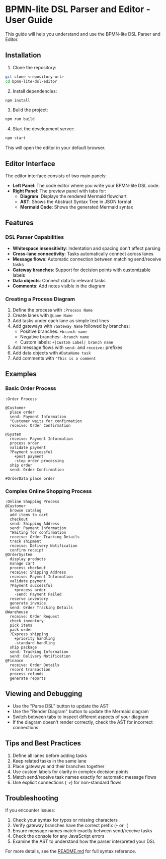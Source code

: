 # BPMN-lite DSL Parser and Editor - User Guide

This guide will help you understand and use the BPMN-lite DSL Parser and Editor.

## Installation

1. Clone the repository:

```bash
git clone <repository-url>
cd bpmn-lite-dsl-editor
```

2. Install dependencies:

```bash
npm install
```

3. Build the project:

```bash
npm run build
```

4. Start the development server:

```bash
npm start
```

This will open the editor in your default browser.

## Editor Interface

The editor interface consists of two main panels:

- **Left Panel**: The code editor where you write your BPMN-lite DSL code.
- **Right Panel**: The preview panel with tabs for:
  - **Diagram**: Displays the rendered Mermaid flowchart
  - **AST**: Shows the Abstract Syntax Tree in JSON format
  - **Mermaid Code**: Shows the generated Mermaid syntax

## Features

### DSL Parser Capabilities

- **Whitespace insensitivity**: Indentation and spacing don't affect parsing
- **Cross-lane connectivity**: Tasks automatically connect across lanes
- **Message flows**: Automatic connection between matching send/receive tasks
- **Gateway branches**: Support for decision points with customizable labels
- **Data objects**: Connect data to relevant tasks
- **Comments**: Add notes visible in the diagram

### Creating a Process Diagram

1. Define the process with `:Process Name`
2. Create lanes with `@Lane Name`
3. Add tasks under each lane as simple text lines
4. Add gateways with `?Gateway Name` followed by branches:
   - Positive branches: `+branch name` 
   - Negative branches: `-branch name`
   - Custom labels: `+|Custom Label| branch name`
5. Add message flows with `send:` and `receive:` prefixes
6. Add data objects with `#DataName task`
7. Add comments with `"This is a comment`

## Examples

### Basic Order Process

```
:Order Process

@Customer
  place order
  send: Payment Information
  "Customer waits for confirmation
  receive: Order Confirmation

@System
  receive: Payment Information
  process order
  validate payment
  ?Payment successful
    +post payment
    -stop order processing
  ship order
  send: Order Confirmation

#OrderData place order
```

### Complex Online Shopping Process

```
:Online Shopping Process
@Customer
  browse catalog
  add items to cart
  checkout
  send: Shipping Address
  send: Payment Information
  "Waiting for confirmation
  receive: Order Tracking Details
  track shipment
  receive: Delivery Notification
  confirm receipt
@OrderSystem
  display products
  manage cart
  process checkout
  receive: Shipping Address
  receive: Payment Information
  validate payment
  ?Payment successful
    +process order
    -send: Payment Failed
  reserve inventory
  generate invoice
  send: Order Tracking Details
@Warehouse
  receive: Order Request
  check inventory
  pick items
  pack order
  ?Express shipping
    +priority handling
    -standard handling
  ship package
  send: Tracking Information
  send: Delivery Notification
@Finance
  receive: Order Details
  record transaction
  process refunds
  generate reports
```

## Viewing and Debugging

- Use the "Parse DSL" button to update the AST
- Use the "Render Diagram" button to update the Mermaid diagram
- Switch between tabs to inspect different aspects of your diagram
- If the diagram doesn't render correctly, check the AST for incorrect connections

## Tips and Best Practices

1. Define all lanes before adding tasks
2. Keep related tasks in the same lane
3. Place gateways and their branches together
4. Use custom labels for clarity in complex decision points
5. Match send/receive task names exactly for automatic message flows
6. Use explicit connections (`->`) for non-standard flows

## Troubleshooting

If you encounter issues:

1. Check your syntax for typos or missing characters
2. Verify gateway branches have the correct prefix (`+` or `-`)
3. Ensure message names match exactly between send/receive tasks
4. Check the console for any JavaScript errors
5. Examine the AST to understand how the parser interpreted your DSL

For more details, see the [README.md](README.md) for full syntax reference.